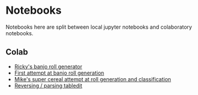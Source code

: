 # Notebooks

Notebooks here are split between local jupyter notebooks and colaboratory notebooks.

## Colab

* [Ricky's banjo roll generator](https://colab.research.google.com/drive/18dIPAqng604HvjByfkcrs0dF-qDRIO0E)
* [First attempt at banjo roll generation](https://colab.research.google.com/drive/1r8JG4SadhkEmG_KXtX-hChm_xuM6cewl)
* [Mike's super cereal attempt at roll generation and classification](https://colab.research.google.com/drive/1j9v2h2v48cSX2ZbpBaOIzRBIvd9HAmZI)
* [Reversing / parsing tabledit](https://colab.research.google.com/drive/1c-fvecv-8oUcOKXW8G1eCcJ2F4XwL6qu)
